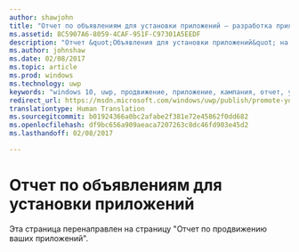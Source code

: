 ```yaml
---
author: shawjohn
title: "Отчет по объявлениям для установки приложений — разработка приложений UWP"
ms.assetid: 8C5907A6-8059-4CAF-951F-C97301A5EEDF
description: "Отчет &quot;Объявления для установки приложений&quot; на информационной панели Центра разработки Windows помогает увидеть показатели эффективности ваших рекламных кампаний по продвижению приложений."
ms.author: johnshaw
ms.date: 02/08/2017
ms.topic: article
ms.prod: windows
ms.technology: uwp
keywords: "windows 10, uwp, продвижение, приложение, кампания, отчет, установки"
redirect_url: https://msdn.microsoft.com/windows/uwp/publish/promote-your-app-report
translationtype: Human Translation
ms.sourcegitcommit: b01924366a0bc2afabe2f381e72e45862f0dd682
ms.openlocfilehash: df9bc656a909aeaca7207263c8dc46fd903e45d2
ms.lasthandoff: 02/08/2017

---
```


# <a name="app-install-ads-report"></a>Отчет по объявлениям для установки приложений
 
Эта страница перенаправлен на страницу "Отчет по продвижению ваших приложений".
 

